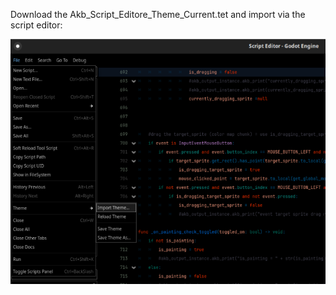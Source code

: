 
Download the Akb_Script_Editore_Theme_Current.tet and import via the script editor:

![Alt text](Imgs/Import.png)


